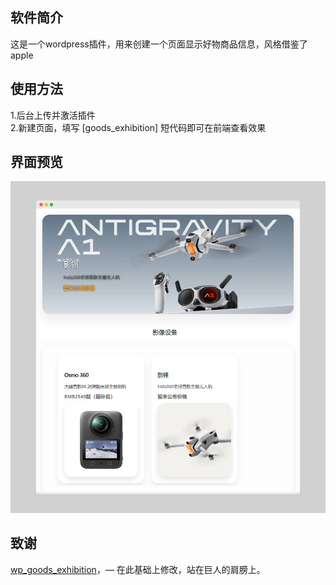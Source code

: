## 软件简介

这是一个wordpress插件，用来创建一个页面显示好物商品信息，风格借鉴了apple

## 使用方法

1.后台上传并激活插件  
2.新建页面，填写 [goods_exhibition] 短代码即可在前端查看效果  

## 界面预览

![image](https://github.com/Jacky088/goods_exhibition/blob/main/screenshot-preview-pc-goods.png)

## 致谢

[wp_goods_exhibition](https://github.com/very-jack/wp_goods_exhibition)，— 在此基础上修改，站在巨人的肩膀上。
